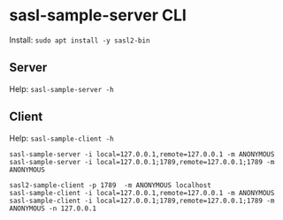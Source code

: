 # sasl-sample-server CLI

Install: `sudo apt install -y sasl2-bin`

## Server
Help: `sasl-sample-server -h`

## Client
Help: `sasl-sample-client -h`





```
sasl-sample-server -i local=127.0.0.1,remote=127.0.0.1 -m ANONYMOUS
sasl-sample-server -i local=127.0.0.1;1789,remote=127.0.0.1;1789 -m ANONYMOUS

sasl2-sample-client -p 1789  -m ANONYMOUS localhost
sasl-sample-client -i local=127.0.0.1,remote=127.0.0.1 -m ANONYMOUS 
sasl-sample-client -i local=127.0.0.1;1789,remote=127.0.0.1;1789 -m ANONYMOUS -n 127.0.0.1
```